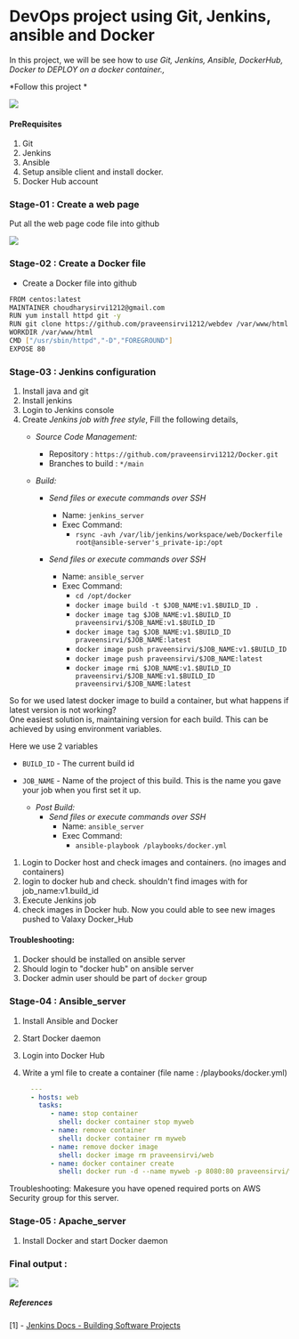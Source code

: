 # DevOps project using Git, Jenkins, ansible and Docker



In this project, we will be see how to *use Git, Jenkins, Ansible, DockerHub, Docker to DEPLOY on a docker container.,*

*Follow this project *

![](https://github.com/praveensirvi1212/webdev/blob/main/img/project-2.jpg)

#### PreRequisites
1. Git
1. Jenkins
1. Ansible 
1. Setup ansible client and install docker. 
1. Docker Hub account 


### Stage-01 : Create a web page
Put all the web page code file into github

![](https://github.com/praveensirvi1212/webdev/blob/main/img/Capture6.JPG) 

### Stage-02 : Create a Docker file 
- Create a Docker file into github
 ```sh
FROM centos:latest
MAINTAINER choudharysirvi1212@gmail.com
RUN yum install httpd git -y
RUN git clone https://github.com/praveensirvi1212/webdev /var/www/html
WORKDIR /var/www/html
CMD ["/usr/sbin/httpd","-D","FOREGROUND"]
EXPOSE 80
```
 
### Stage-03 : Jenkins configuration
1. Install java and git
1. Install jenkins
1. Login to Jenkins console
1. Create *Jenkins job with free style*, Fill the following details,
   - *Source Code Management:*
      - Repository : `https://github.com/praveensirvi1212/Docker.git`
      - Branches to build : `*/main`  
  
   - *Build:*
     - *Send files or execute commands over SSH*
       - Name: `jenkins_server`
       - Exec Command: 
	      - `rsync -avh /var/lib/jenkins/workspace/web/Dockerfile root@ansible-server's_private-ip:/opt`
          

     - *Send files or execute commands over SSH*
       - Name: `ansible_server`
       - Exec Command: 
	      - `cd /opt/docker`
          - `docker image build -t $JOB_NAME:v1.$BUILD_ID .`
	      - `docker image tag $JOB_NAME:v1.$BUILD_ID praveensirvi/$JOB_NAME:v1.$BUILD_ID`
          - `docker image tag $JOB_NAME:v1.$BUILD_ID praveensirvi/$JOB_NAME:latest`
          - `docker image push praveensirvi/$JOB_NAME:v1.$BUILD_ID`
          - `docker image push praveensirvi/$JOB_NAME:latest`
          - `docker image rmi $JOB_NAME:v1.$BUILD_ID praveensirvi/$JOB_NAME:v1.$BUILD_ID praveensirvi/$JOB_NAME:latest`

 So for we used latest docker image to build a container, but what happens if latest version is not working?  
 One easiest solution is, maintaining version for each build. This can be achieved by using environment variables. 

 Here we use 2 variables 
 - `BUILD_ID` -  The current build id
 - `JOB_NAME` - Name of the project of this build. This is the name you gave your job when you first set it up.

    - *Post Build:*
        - *Send files or execute commands over SSH*
            - Name: `ansible_server`
            - Exec Command: 
	          - `ansible-playbook /playbooks/docker.yml`

1. Login to Docker host and check images and containers. (no images and containers)
1. login to docker hub and check. shouldn't find images with for job_name:v1.build_id 
1. Execute Jenkins job
1. check images in Docker hub. Now you could able to see new images pushed to Valaxy Docker_Hub

#### Troubleshooting:
1. Docker should be installed on ansible server 
1. Should login to "docker hub" on ansible server
1. Docker admin user should be part of `docker` group


### Stage-04 : Ansible_server
1. Install Ansible and Docker
1. Start Docker daemon
1. Login into Docker Hub

1. Write a yml file to create a container (file name : /playbooks/docker.yml)
   ```yaml
     ---
     - hosts: web
       tasks:
          - name: stop container
            shell: docker container stop myweb
          - name: remove container
            shell: docker container rm myweb
          - name: remove docker image
            shell: docker image rm praveensirvi/web
          - name: docker container create
            shell: docker run -d --name myweb -p 8080:80 praveensirvi/web
   
   ```
Troubleshooting: 
Makesure you have opened required ports on AWS Security group for this server. 

### Stage-05 : Apache_server
1. Install Docker and start Docker daemon 
### Final output :
![](https://github.com/praveensirvi1212/webdev/blob/main/img/finalop1.JPG) 
 
##### References
[1] - [Jenkins Docs - Building Software Projects](https://wiki.jenkins.io/display/JENKINS/Building+a+software+project)
